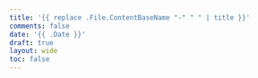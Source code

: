 ```yaml
---
title: '{{ replace .File.ContentBaseName "-" " " | title }}'
comments: false
date: '{{ .Date }}'
draft: true
layout: wide
toc: false
---
```

